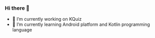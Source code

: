 ### Hi there 👋

- 🔭 I’m currently working on KQuiz
- 🌱 I’m currently learning Android platform and Kotlin programming language
